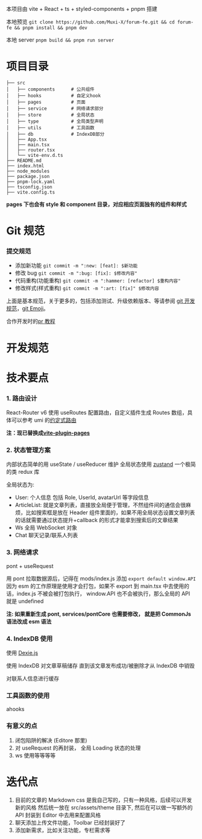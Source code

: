 本项目由 vite + React + ts + styled-components + pnpm 搭建

本地预览 `git clone https://github.com/Muxi-X/forum-fe.git && cd forum-fe && pnpm install && pnpm dev`

本地 server `pnpm build && pnpm run server`

# 项目目录

```
├── src
│   ├── components      # 公共组件
│   ├── hooks           # 自定义hook
│   ├── pages           # 页面
│   ├── service         # 网络请求部分
│   ├── store           # 全局状态
│   ├── type            # 全局类型声明
│   ├── utils           # 工具函数
│   ├── db              # IndexDB部分
│   ├── App.tsx
│   ├── main.tsx
│   ├── router.tsx
│   └── vite-env.d.ts
├── README.md
├── index.html
├── node_modules
├── package.json
├── pnpm-lock.yaml
├── tsconfig.json
├── vite.config.ts
```

**pages 下也会有 style 和 component 目录，对应相应页面独有的组件和样式**

# Git 规范

### 提交规范

- 添加新功能 `git commit -m ":new: [feat]: $新功能`
- 修改 bug `git commit -m ":bug: [fix]: $修改内容"`
- 代码重构(功能重构) `git commit -m ":hammer: [refactor] $重构内容"`
- 修改样式(样式重构) `git commit -m ":art: [fix]" $修改内容`

上面是基本规范，关于更多的，包括添加测试、升级依赖版本、等请参阅 [git 开发规范](https://juejin.cn/post/6844903635533594632)，[git Emoji](https://github.com/liuchengxu/git-commit-emoji-cn)。

合作开发时的[pr 教程](https://juejin.cn/post/6949848117072101384)

# 开发规范

# 技术要点

### 1. 路由设计

React-Router v6 使用 useRoutes 配置路由，自定义插件生成 Routes 数组，具体可以参考 umi 的[约定式路由](https://v3.umijs.org/zh-CN/docs/convention-routing)

**注：现已替换成[vite-plugin-pages](https://github.com/hannoeru/vite-plugin-pages)**

### 2. 状态管理方案

内部状态简单的用 useState / useReducer 维护
全局状态使用 [zustand](https://github.com/pmndrs/zustand) 一个极简的类 redux 库

全局状态为:

- User: 个人信息 包括 Role, UserId, avatarUrl 等字段信息
- ArticleList: 就是文章列表，直接放全局便于管理，不然组件间的通信会很麻烦，比如搜索框是放在 Header 组件里面的，如果不用全局状态设置文章列表的话就需要通过状态提升+callback 的形式才能拿到搜索后的文章结果
- Ws 全局 WebSocket 对象
- Chat 聊天记录/联系人列表

### 3. 网络请求

pont + useRequest

用 pont 拉取数据源后，记得在 mods/index.js 添加 `export default window.API`
因为 esm 的工作原理是使用才会打包，如果不 export 到 main.tsx 中去使用的话，index.js 不被会被打包执行， window.API 也不会被执行，那么全局的 API 就是 undefined

**注: 如果重新生成 pont, services/pontCore 也需要修改， 就是把 CommonJs 语法改成 esm 语法**

### 4. IndexDB 使用

使用 [Dexie.js](https://dexie.org/)

使用 IndexDB 对文章草稿储存 直到该文章发布成功/被删除才从 IndexDB 中销毁

对联系人信息进行缓存

### 工具函数的使用

ahooks

### 有意义的点

1. 闭包陷阱的解决 (Editore 那里)
2. 对 useRequest 的再封装， 全局 Loading 状态的处理
3. ws 使用等等等等

# 迭代点

1. 目前的文章的 Markdown css 是我自己写的，只有一种风格，后续可以开发新的风格 然后统一放在 src/assets/theme 目录下, 然后在可以做一写额外的 API 封装到 Editor 中去用来配置风格
2. 聊天添加上传文件功能，Toolbar 已经封装好了
3. 添加新需求，比如关注功能，专栏需求等
